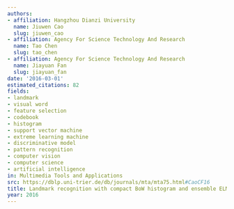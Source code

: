 ```yaml
---
authors:
- affiliation: Hangzhou Dianzi University
  name: Jiuwen Cao
  slug: jiuwen_cao
- affiliation: Agency For Science Technology And Research
  name: Tao Chen
  slug: tao_chen
- affiliation: Agency For Science Technology And Research
  name: Jiayuan Fan
  slug: jiayuan_fan
date: '2016-03-01'
estimated_citations: 82
fields:
- landmark
- visual word
- feature selection
- codebook
- histogram
- support vector machine
- extreme learning machine
- discriminative model
- pattern recognition
- computer vision
- computer science
- artificial intelligence
in: Multimedia Tools and Applications
src: https://dblp.uni-trier.de/db/journals/mta/mta75.html#CaoCF16
title: Landmark recognition with compact BoW histogram and ensemble ELM
year: 2016
---
```

